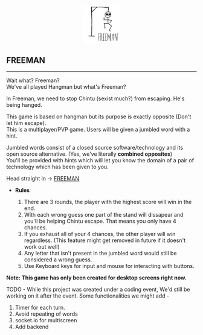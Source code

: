 <p align="center" width="100%">
    <img width="20%" src="./img/readme.freeman.jpg"> 
</p>

## FREEMAN

---

Wait what? Freeman?  
We've all played Hangman but what's Freeman?

In Freeman, we need to stop Chintu (sexist much?) from escaping. He's being hanged.

This game is based on hangman but its purpose is exactly opposite (Don't let him escape).  
This is a multiplayer/PVP game. Users will be given a jumbled word with a hint.

Jumbled words consist of a closed source software/technology and its open source alternative. (Yes, we've literally **combined opposites**)  
You'll be provided with hints which will let you know the domain of a pair of technology which has been given to you.

Head straight in -> [FREEMAN](https://ishan-saini.github.io/codejam-21/trendy-tacos/)

- **Rules**

  1. There are 3 rounds, the player with the highest score will win in the end.
  2. With each wrong guess one part of the stand will dissapear and you'll be helping Chintu escape. That means you only have 4 chances.
  3. If you exhaust all of your 4 chances, the other player will win regardless. (This feature might get removed in future if it doesn't work out well)
  4. Any letter that isn't present in the jumbled word would still be considered a wrong guess.
  5. Use Keyboard keys for input and mouse for interacting with buttons.

**Note: This game has only been created for desktop screens right now.**

TODO -
While this project was created under a coding event, We'd still be working on it after the event. Some functionalities we might add -  
1. Timer for each turn.  
2. Avoid repeating of words  
3. socket.io for multiscreen   
4. Add backend 
